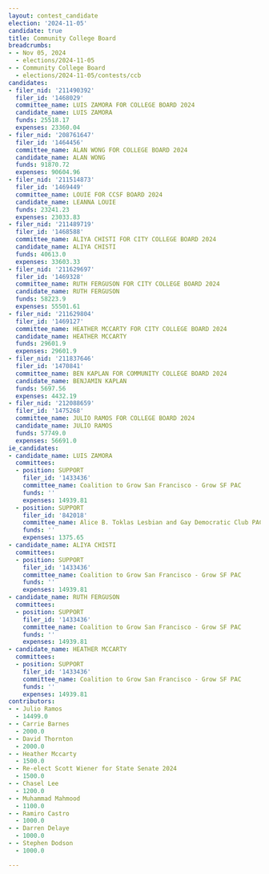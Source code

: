 ```yaml
---
layout: contest_candidate
election: '2024-11-05'
candidate: true
title: Community College Board
breadcrumbs:
- - Nov 05, 2024
  - elections/2024-11-05
- - Community College Board
  - elections/2024-11-05/contests/ccb
candidates:
- filer_nid: '211490392'
  filer_id: '1468029'
  committee_name: LUIS ZAMORA FOR COLLEGE BOARD 2024
  candidate_name: LUIS ZAMORA
  funds: 25518.17
  expenses: 23360.04
- filer_nid: '208761647'
  filer_id: '1464456'
  committee_name: ALAN WONG FOR COLLEGE BOARD 2024
  candidate_name: ALAN WONG
  funds: 91870.72
  expenses: 90604.96
- filer_nid: '211514873'
  filer_id: '1469449'
  committee_name: LOUIE FOR CCSF BOARD 2024
  candidate_name: LEANNA LOUIE
  funds: 23241.23
  expenses: 23033.83
- filer_nid: '211489719'
  filer_id: '1468588'
  committee_name: ALIYA CHISTI FOR CITY COLLEGE BOARD 2024
  candidate_name: ALIYA CHISTI
  funds: 40613.0
  expenses: 33603.33
- filer_nid: '211629697'
  filer_id: '1469328'
  committee_name: RUTH FERGUSON FOR CITY COLLEGE BOARD 2024
  candidate_name: RUTH FERGUSON
  funds: 58223.9
  expenses: 55501.61
- filer_nid: '211629804'
  filer_id: '1469127'
  committee_name: HEATHER MCCARTY FOR CITY COLLEGE BOARD 2024
  candidate_name: HEATHER MCCARTY
  funds: 29601.9
  expenses: 29601.9
- filer_nid: '211837646'
  filer_id: '1470841'
  committee_name: BEN KAPLAN FOR COMMUNITY COLLEGE BOARD 2024
  candidate_name: BENJAMIN KAPLAN
  funds: 5697.56
  expenses: 4432.19
- filer_nid: '212088659'
  filer_id: '1475268'
  committee_name: JULIO RAMOS FOR COLLEGE BOARD 2024
  candidate_name: JULIO RAMOS
  funds: 57749.0
  expenses: 56691.0
ie_candidates:
- candidate_name: LUIS ZAMORA
  committees:
  - position: SUPPORT
    filer_id: '1433436'
    committee_name: Coalition to Grow San Francisco - Grow SF PAC
    funds: ''
    expenses: 14939.81
  - position: SUPPORT
    filer_id: '842018'
    committee_name: Alice B. Toklas Lesbian and Gay Democratic Club PAC
    funds: ''
    expenses: 1375.65
- candidate_name: ALIYA CHISTI
  committees:
  - position: SUPPORT
    filer_id: '1433436'
    committee_name: Coalition to Grow San Francisco - Grow SF PAC
    funds: ''
    expenses: 14939.81
- candidate_name: RUTH FERGUSON
  committees:
  - position: SUPPORT
    filer_id: '1433436'
    committee_name: Coalition to Grow San Francisco - Grow SF PAC
    funds: ''
    expenses: 14939.81
- candidate_name: HEATHER MCCARTY
  committees:
  - position: SUPPORT
    filer_id: '1433436'
    committee_name: Coalition to Grow San Francisco - Grow SF PAC
    funds: ''
    expenses: 14939.81
contributors:
- - Julio Ramos
  - 14499.0
- - Carrie Barnes
  - 2000.0
- - David Thornton
  - 2000.0
- - Heather Mccarty
  - 1500.0
- - Re-elect Scott Wiener for State Senate 2024
  - 1500.0
- - Chasel Lee
  - 1200.0
- - Muhammad Mahmood
  - 1100.0
- - Ramiro Castro
  - 1000.0
- - Darren Delaye
  - 1000.0
- - Stephen Dodson
  - 1000.0

---
```


